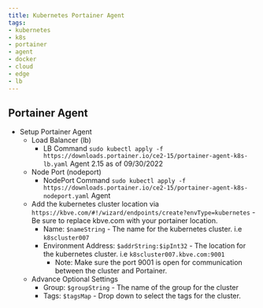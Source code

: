 ```yaml
---
title: Kubernetes Portainer Agent
tags:
- kubernetes
- k8s
- portainer
- agent
- docker
- cloud
- edge
- lb
---
```

## Portainer Agent

- Setup Portainer Agent
  - Load Balancer (lb)
    - LB Command `sudo kubectl apply -f https://downloads.portainer.io/ce2-15/portainer-agent-k8s-lb.yaml` Agent 2.15 as of 09/30/2022
  - Node Port (nodeport)
    - NodePort Command `sudo kubectl apply -f https://downloads.portainer.io/ce2-15/portainer-agent-k8s-nodeport.yaml` Agent
  - Add the kubernetes cluster location via `https://kbve.com/#!/wizard/endpoints/create?envType=kubernetes` - Be sure to replace kbve.com with your portainer location.
    - Name: `$nameString` - The name for the kubernetes cluster. i.e `k8scluster007`
    - Environment Address: `$addrString:$ipInt32` - The location for the kubernetes cluster. i.e `k8scluster007.kbve.com:9001`
      - Note: Make sure the port 9001 is open for communication between the cluster and Portainer.
  - Advance Optional Settings
    - Group: `$groupString` - The name of the group for the cluster
    - Tags: `$tagsMap` - Drop down to select the tags for the cluster.
